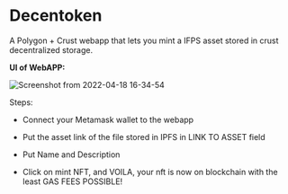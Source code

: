 
# **Decentoken**

A Polygon + Crust webapp that lets you mint a IFPS asset stored in crust decentralized storage. 

**UI of WebAPP:**

![Screenshot from 2022-04-18 16-34-54](https://user-images.githubusercontent.com/39441413/163799848-c1f7478b-21bb-4b48-ab80-2633e0a7e1e8.png)


Steps:

* Connect your Metamask wallet to the webapp

* Put the asset link of the file stored in IPFS in LINK TO ASSET field

* Put Name and Description

* Click on mint NFT, and VOILA, your nft is now on blockchain with the least GAS FEES POSSIBLE!



